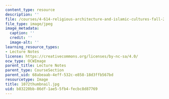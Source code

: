 ```yaml
---
content_type: resource
description: ''
file: /courses/4-614-religious-architecture-and-islamic-cultures-fall-2002/b83220bb86df1ae55fb4fecbc8d87769_1072thumbnail.jpg
file_type: image/jpeg
image_metadata:
  caption: ''
  credit: ''
  image-alt: ''
learning_resource_types:
- Lecture Notes
license: https://creativecommons.org/licenses/by-nc-sa/4.0/
ocw_type: OCWImage
parent_title: Lecture Notes
parent_type: CourseSection
parent_uid: 68abeaab-4eff-532c-e858-18d3ffb567bd
resourcetype: Image
title: 1072thumbnail.jpg
uid: b83220bb-86df-1ae5-5fb4-fecbc8d87769
---
```

